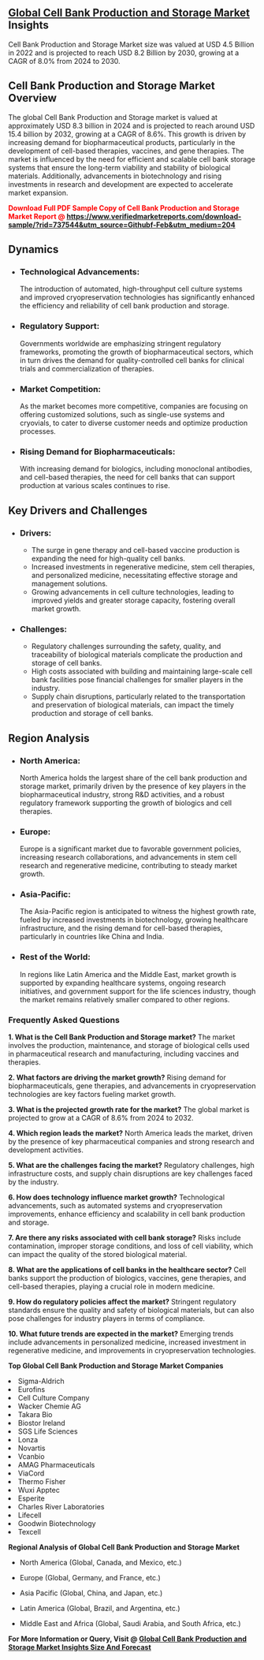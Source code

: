 <h2><a href="https://www.verifiedmarketreports.com/download-sample/?rid=737544&amp;utm_source=Githubf&amp;utm_medium=204" target="_blank">Global Cell Bank Production and Storage Market</a> Insights</h2><p>Cell Bank Production and Storage Market size was valued at USD 4.5 Billion in 2022 and is projected to reach USD 8.2 Billion by 2030, growing at a CAGR of 8.0% from 2024 to 2030.</p><p> <h2>Cell Bank Production and Storage Market Overview</h2> <p>The global Cell Bank Production and Storage market is valued at approximately USD 8.3 billion in 2024 and is projected to reach around USD 15.4 billion by 2032, growing at a CAGR of 8.6%. This growth is driven by increasing demand for biopharmaceutical products, particularly in the development of cell-based therapies, vaccines, and gene therapies. The market is influenced by the need for efficient and scalable cell bank storage systems that ensure the long-term viability and stability of biological materials. Additionally, advancements in biotechnology and rising investments in research and development are expected to accelerate market expansion.</p> <p><strong><p><span class=""><span style="color: #ff0000;"><strong>Download Full PDF Sample Copy of Cell Bank Production and Storage Market Report</strong> @ </span><a href="https://www.verifiedmarketreports.com/download-sample/?rid=737544&amp;utm_source=Githubf-Feb&amp;utm_medium=204" target="_blank">https://www.verifiedmarketreports.com/download-sample/?rid=737544&amp;utm_source=Githubf-Feb&amp;utm_medium=204</a></span></p></strong></p> <h2>Dynamics</h2> <ul> <li><h3>Technological Advancements:</h3> The introduction of automated, high-throughput cell culture systems and improved cryopreservation technologies has significantly enhanced the efficiency and reliability of cell bank production and storage.</li> <li><h3>Regulatory Support:</h3> Governments worldwide are emphasizing stringent regulatory frameworks, promoting the growth of biopharmaceutical sectors, which in turn drives the demand for quality-controlled cell banks for clinical trials and commercialization of therapies.</li> <li><h3>Market Competition:</h3> As the market becomes more competitive, companies are focusing on offering customized solutions, such as single-use systems and cryovials, to cater to diverse customer needs and optimize production processes.</li> <li><h3>Rising Demand for Biopharmaceuticals:</h3> With increasing demand for biologics, including monoclonal antibodies, and cell-based therapies, the need for cell banks that can support production at various scales continues to rise.</li> </ul> <h2>Key Drivers and Challenges</h2> <ul> <li><h3>Drivers:</h3> <ul> <li>The surge in gene therapy and cell-based vaccine production is expanding the need for high-quality cell banks.</li> <li>Increased investments in regenerative medicine, stem cell therapies, and personalized medicine, necessitating effective storage and management solutions.</li> <li>Growing advancements in cell culture technologies, leading to improved yields and greater storage capacity, fostering overall market growth.</li> </ul> </li> <li><h3>Challenges:</h3> <ul> <li>Regulatory challenges surrounding the safety, quality, and traceability of biological materials complicate the production and storage of cell banks.</li> <li>High costs associated with building and maintaining large-scale cell bank facilities pose financial challenges for smaller players in the industry.</li> <li>Supply chain disruptions, particularly related to the transportation and preservation of biological materials, can impact the timely production and storage of cell banks.</li> </ul> </li> </ul> <h2>Region Analysis</h2> <ul> <li><h3>North America:</h3> North America holds the largest share of the cell bank production and storage market, primarily driven by the presence of key players in the biopharmaceutical industry, strong R&D activities, and a robust regulatory framework supporting the growth of biologics and cell therapies.</li> <li><h3>Europe:</h3> Europe is a significant market due to favorable government policies, increasing research collaborations, and advancements in stem cell research and regenerative medicine, contributing to steady market growth.</li> <li><h3>Asia-Pacific:</h3> The Asia-Pacific region is anticipated to witness the highest growth rate, fueled by increased investments in biotechnology, growing healthcare infrastructure, and the rising demand for cell-based therapies, particularly in countries like China and India.</li> <li><h3>Rest of the World:</h3> In regions like Latin America and the Middle East, market growth is supported by expanding healthcare systems, ongoing research initiatives, and government support for the life sciences industry, though the market remains relatively smaller compared to other regions.</li> </ul> <h3>Frequently Asked Questions</h3> <p><strong>1. What is the Cell Bank Production and Storage market?</strong> The market involves the production, maintenance, and storage of biological cells used in pharmaceutical research and manufacturing, including vaccines and therapies.</p> <p><strong>2. What factors are driving the market growth?</strong> Rising demand for biopharmaceuticals, gene therapies, and advancements in cryopreservation technologies are key factors fueling market growth.</p> <p><strong>3. What is the projected growth rate for the market?</strong> The global market is projected to grow at a CAGR of 8.6% from 2024 to 2032.</p> <p><strong>4. Which region leads the market?</strong> North America leads the market, driven by the presence of key pharmaceutical companies and strong research and development activities.</p> <p><strong>5. What are the challenges facing the market?</strong> Regulatory challenges, high infrastructure costs, and supply chain disruptions are key challenges faced by the industry.</p> <p><strong>6. How does technology influence market growth?</strong> Technological advancements, such as automated systems and cryopreservation improvements, enhance efficiency and scalability in cell bank production and storage.</p> <p><strong>7. Are there any risks associated with cell bank storage?</strong> Risks include contamination, improper storage conditions, and loss of cell viability, which can impact the quality of the stored biological material.</p> <p><strong>8. What are the applications of cell banks in the healthcare sector?</strong> Cell banks support the production of biologics, vaccines, gene therapies, and cell-based therapies, playing a crucial role in modern medicine.</p> <p><strong>9. How do regulatory policies affect the market?</strong> Stringent regulatory standards ensure the quality and safety of biological materials, but can also pose challenges for industry players in terms of compliance.</p> <p><strong>10. What future trends are expected in the market?</strong> Emerging trends include advancements in personalized medicine, increased investment in regenerative medicine, and improvements in cryopreservation technologies.</p> </p><p><strong>Top Global Cell Bank Production and Storage Market Companies</strong></p><div data-test-id=""><p><li>Sigma-Aldrich</li><li> Eurofins</li><li> Cell Culture Company</li><li> Wacker Chemie AG</li><li> Takara Bio</li><li> Biostor Ireland</li><li> SGS Life Sciences</li><li> Lonza</li><li> Novartis</li><li> Vcanbio</li><li> AMAG Pharmaceuticals</li><li> ViaCord</li><li> Thermo Fisher</li><li> Wuxi Apptec</li><li> Esperite</li><li> Charles River Laboratories</li><li> Lifecell</li><li> Goodwin Biotechnology</li><li> Texcell</li></p><div><strong>Regional Analysis of&nbsp;Global Cell Bank Production and Storage Market</strong></div><ul><li dir="ltr"><p dir="ltr">North America&nbsp;(Global, Canada, and Mexico, etc.)</p></li><li dir="ltr"><p dir="ltr">Europe (Global, Germany, and France, etc.)</p></li><li dir="ltr"><p dir="ltr">Asia Pacific&nbsp;(Global, China, and Japan, etc.)</p></li><li dir="ltr"><p dir="ltr">Latin America&nbsp;(Global, Brazil, and Argentina, etc.)</p></li><li dir="ltr">Middle East and Africa&nbsp;(Global, Saudi Arabia, and South Africa, etc.)</li></ul><p><strong>For More Information or Query, Visit @&nbsp;</strong><strong><a href="https://www.verifiedmarketreports.com/product/cell-bank-production-and-storage-market/?utm_source=Githubf&amp;utm_medium=204" target="_blank">Global Cell Bank Production and Storage Market Insights Size And Forecast</a></strong></p></div>
